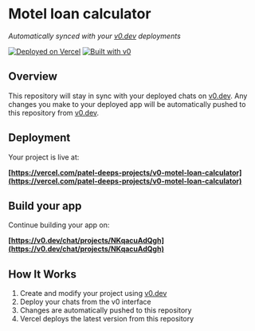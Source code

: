 # Motel loan calculator

*Automatically synced with your [v0.dev](https://v0.dev) deployments*

[![Deployed on Vercel](https://img.shields.io/badge/Deployed%20on-Vercel-black?style=for-the-badge&logo=vercel)](https://vercel.com/patel-deeps-projects/v0-motel-loan-calculator)
[![Built with v0](https://img.shields.io/badge/Built%20with-v0.dev-black?style=for-the-badge)](https://v0.dev/chat/projects/NKqacuAdQgh)

## Overview

This repository will stay in sync with your deployed chats on [v0.dev](https://v0.dev).
Any changes you make to your deployed app will be automatically pushed to this repository from [v0.dev](https://v0.dev).

## Deployment

Your project is live at:

**[https://vercel.com/patel-deeps-projects/v0-motel-loan-calculator](https://vercel.com/patel-deeps-projects/v0-motel-loan-calculator)**

## Build your app

Continue building your app on:

**[https://v0.dev/chat/projects/NKqacuAdQgh](https://v0.dev/chat/projects/NKqacuAdQgh)**

## How It Works

1. Create and modify your project using [v0.dev](https://v0.dev)
2. Deploy your chats from the v0 interface
3. Changes are automatically pushed to this repository
4. Vercel deploys the latest version from this repository